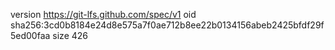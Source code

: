 version https://git-lfs.github.com/spec/v1
oid sha256:3cd0b8184e24d8e575a7f0ae712b8ee22b0134156abeb2425bfdf29f5ed00faa
size 426
